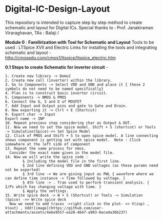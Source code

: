# Digital-IC-Design-Layout
This repository is intended to capture step by step method to create schematic and layout for Digital ICs.
Special thanks to : Prof. Janakiraman Viraraghavan, TAs : Balaji / 


**Module 0** : **Familirization with Tool for Schematic and Layout**
          Tools to be used : LTSpice XVII and Electric
          Links for installing the tools and integrating schematic and layout - http://cmosedu.com/cmos1/ltspice/ltspice_electric.htm
	  
   **0.1 Steps to create Schematic for inverter circuit** -
   	
    1. Create new library -> Demo2
	2. Create new cell (inverter) within the library.
	3. Go to Components -> Select VDD and GND and place it { these 2 symbols do not need to be named specifically}
	4. Plan is to construct basic inverter circuit.
	5. Components -> NMOS & PMOS
	6. Connect the G, S and D of MOSFET
	7. Add Input and Output pins and gate to Gate and Drain.
	8. Now exporting it -> Ctrl + E (Shortcut)
	9. Export char -> Input
	Export name -> INP
	10. Repeat previous step considering char as Output & OUT.
	11. Now we need to set the spice model. Shift + S (shortcut) or Tools -> Simulation(Spice)->> Set Spice Model
	12. Click of PMOS and Shift + S to open spice model. A line connecting shows component is getting set with spice model.  Note : Click somewhere at the left side of component
	13. Repeat the same process for nmos.
      Consider the exact name given in the model file.
	14. Now we will write the spice code : 
			§ Including the model file in the first line.
			§ 2nd line defining VDD and GND voltages (as these params need not be exported)
			§ 3rd line -> We are giving input as PWL { waveform where we can define time instance -> Time followed by voltage. }
			§ 4th line -> . Tran used to perform transient analysis. { I/Ps which has changing voltage with time. }
			§ Apply the settings.
	15. Write spice deck -> W + S (Shortcut) or Tools -> Simulation (Spice) ->> Write spice deck
      Now we need to add traces ->right click in the plot- >> V(inp) , V(out) , Vdd![image](https://github.com/user-attachments/assets/4ebe9557-ea28-4647-a903-0aca4a36b237)
